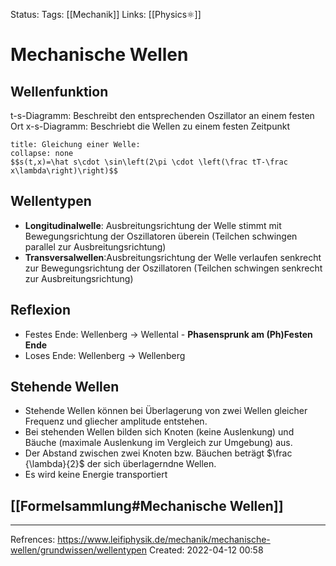 Status: 
Tags: [[Mechanik]]
Links: [[Physics⚛]]
# Mechanische Wellen
## Wellenfunktion
t-s-Diagramm: Beschreibt den entsprechenden Oszillator an einem festen Ort
x-s-Diagramm: Beschriebt die Wellen zu einem festen Zeitpunkt
```ad-Formula
title: Gleichung einer Welle:
collapse: none
$$s(t,x)=\hat s\cdot \sin\left(2\pi \cdot \left(\frac tT-\frac x\lambda\right)\right)$$
```
## Wellentypen
- **Longitudinalwelle**: Ausbreitungsrichtung der Welle stimmt mit Bewegungsrichtung der Oszillatoren überein (Teilchen schwingen parallel zur Ausbreitungsrichtung)
- **Transversalwellen**:Ausbreitungsrichtung der Welle verlaufen senkrecht zur Bewegungsrichtung der Oszillatoren (Teilchen schwingen senkrecht zur Ausbreitungsrichtung)
## Reflexion
- Festes Ende: Wellenberg -> Wellental - **Phasensprunk am (Ph)Festen Ende**
- Loses Ende: Wellenberg -> Wellenberg
## Stehende Wellen
- Stehende Wellen können bei Überlagerung von zwei Wellen gleicher Frequenz und gliecher amplitude entstehen.
- Bei stehenden Wellen bilden sich Knoten (keine Auslenkung) und Bäuche (maximale Auslenkung im Vergleich zur Umgebung) aus. 
- Der Abstand zwischen zwei Knoten bzw. Bäuchen beträgt $\frac {\lambda}{2}$ der sich überlagerndne Wellen.
- Es wird keine Energie transportiert

## [[Formelsammlung#Mechanische Wellen]]
___
Refrences: 
https://www.leifiphysik.de/mechanik/mechanische-wellen/grundwissen/wellentypen
Created: 2022-04-12 00:58